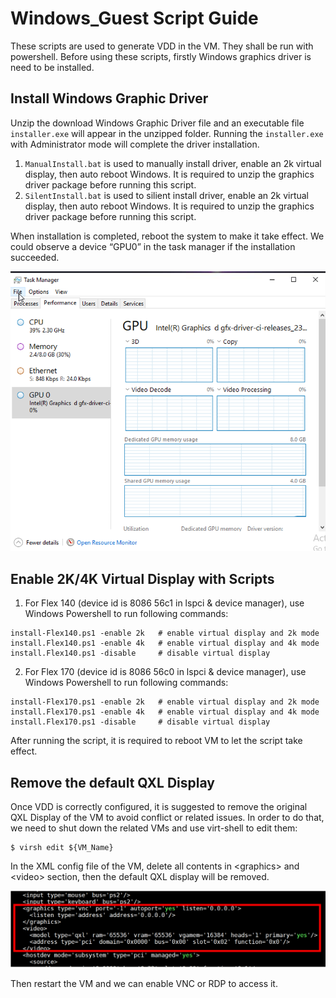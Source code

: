 # Windows_Guest Script Guide
These scripts are used to generate VDD in the VM. They shall be run with powershell. Before using these scripts, firstly Windows graphics driver is need to be installed.

## Install Windows Graphic Driver
Unzip the download Windows Graphic Driver file and an executable file ``installer.exe`` will appear in the unzipped folder. Running the ``installer.exe`` with Administrator mode will complete the driver installation.

1. ``ManualInstall.bat`` is used to manually install driver, enable an 2k virtual display, then auto reboot Windows. It is required to unzip the graphics driver package before running this script.
2. ``SilentInstall.bat`` is used to silient install driver, enable an 2k virtual display, then auto reboot Windows. It is required to unzip the graphics driver package before running this script.

When installation is completed, reboot the system to make it take effect. We could observe a device “GPU0” in the task manager if the installation succeeded.

<div align=center><img src="./assets/WinGFXDriver.png"></div>

## Enable 2K/4K Virtual Display with Scripts
1. For Flex 140 (device id is 8086 56c1 in lspci & device manager), use Windows Powershell to run following commands:
```shell
install-Flex140.ps1 -enable 2k   # enable virtual display and 2k mode
install.Flex140.ps1 -enable 4k   # enable virtual display and 4k mode
install.Flex140.ps1 -disable     # disable virtual display
```

2. For Flex 170 (device id is 8086 56c0 in lspci & device manager), use Windows Powershell to run following commands:
```shell
install-Flex170.ps1 -enable 2k   # enable virtual display and 2k mode
install.Flex170.ps1 -enable 4k   # enable virtual display and 4k mode
install.Flex170.ps1 -disable     # disable virtual display
```
After running the script, it is required to reboot VM to let the script take effect.

## Remove the default QXL Display
Once VDD is correctly configured, it is suggested to remove the original QXL Display of the VM to avoid conflict or related issues. In order to do that, we need to shut down the related VMs and use virt-shell to edit them:
```shell
$ virsh edit ${VM_Name}
```
In the XML config file of the VM, delete all contents in \<graphics\> and \<video\> section, then the default QXL display will be removed.

<div align=center><img src="./assets/RMQXL.PNG"></div>

Then restart the VM and we can enable VNC or RDP to access it.
